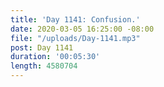 ```yaml
---
title: 'Day 1141: Confusion.'
date: 2020-03-05 16:25:00 -08:00
file: "/uploads/Day-1141.mp3"
post: Day 1141
duration: '00:05:30'
length: 4580704
---
```


